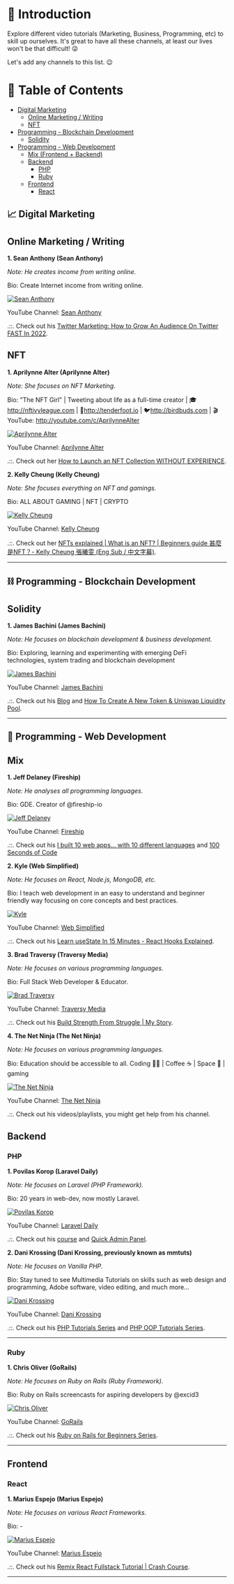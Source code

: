 # 📖 Introduction

Explore different video tutorials (Marketing, Business, Programming, etc) to skill up ourselves. It's great to have all these channels, at least our lives won't be that difficult! 😜

Let's add any channels to this list. 😉

# 🔗 Table of Contents
+ [Digital Marketing](#-digital-marketing)
    - [Online Marketing / Writing](#online-marketing--writing)
    - [NFT](#nft)
+ [Programming - Blockchain Development](#%EF%B8%8F-programming---blockchain-development)
    - [Solidity](#solidity)
+ [Programming - Web Development](#-programming---web-development)
    - [Mix (Frontend + Backend)](#mix)
    - [Backend](#backend)
        * [PHP](#php)
        * [Ruby](#ruby)
    - [Frontend](#frontend)
        * [React](#react)


## 📈 Digital Marketing
## Online Marketing / Writing
**1. Sean Anthony (Sean Anthony)**

*Note: He creates income from writing online.*

Bio: Create Internet income from writing online.

[![Sean Anthony](https://yt3.ggpht.com/ytc/AKedOLQ-eQK9gWfnb-dT85Q3mtkaU5TSmGCgVRlN7PIk1Q=s176-c-k-c0x00ffffff-no-rj)](https://www.youtube.com/c/SeanAnthony1)

YouTube Channel: [Sean Anthony](https://www.youtube.com/c/SeanAnthony1 "Sean Anthony @ YouTube")

.::. Check out his [Twitter Marketing: How to Grow An Audience On Twitter FAST In 2022](https://youtu.be/tshDMTRZBFU).

## NFT
**1. Aprilynne Alter (Aprilynne Alter)**

*Note: She focuses on NFT Marketing.*

Bio: "The NFT Girl" | Tweeting about life as a full-time creator | 🎓http://nftivyleague.com | 🌱http://tenderfoot.io | 🐦http://birdbuds.com | 🎬YouTube: http://youtube.com/c/AprilynneAlter

[![Aprilynne Alter](https://yt3.ggpht.com/SNT_xzswd0FlAMuu6xLqwNTa-LVbuLlywTK6PuuowPxi2GBxT306OoDqWwZEjJWf7sSVV2GV_g=s176-c-k-c0x00ffffff-no-rj)](https://www.youtube.com/c/AprilynneAlter)

YouTube Channel: [Aprilynne Alter](https://www.youtube.com/c/AprilynneAlter "Aprilynne Alter @ YouTube")

.::. Check out her [How to Launch an NFT Collection WITHOUT EXPERIENCE](https://youtu.be/L384Cd427yw).

**2. Kelly Cheung (Kelly Cheung)**

*Note: She focuses everything on NFT and gamings.*

Bio: ALL ABOUT GAMING | NFT | CRYPTO

[![Kelly Cheung](https://yt3.ggpht.com/FftavtZkdcoG-Q1LGnABnEt6zo60GdLBzh71VdtswYMWVAKwQLFu1UB8Iv_LJg_IYhMPSZhc6Q=s176-c-k-c0x00ffffff-no-rj)](https://www.youtube.com/c/KellyCheungHeiMan)

YouTube Channel: [Kelly Cheung](https://www.youtube.com/c/KellyCheungHeiMan "Kelly Cheung @ YouTube")

.::. Check out her [NFTs explained | What is an NFT? | Beginners guide 甚麼是NFT？- Kelly Cheung 張曦雯 (Eng Sub / 中文字幕)](https://youtu.be/kcSvZNyWMLw).


***

## ⛓️ Programming - Blockchain Development
## Solidity
**1. James Bachini (James Bachini)**

*Note: He focuses on blockchain development & business development.*

Bio: Exploring, learning and experimenting with emerging DeFi technologies, system trading and blockchain development

[![James Bachini](https://yt3.ggpht.com/R7-TmZ1ahD8eGqYjrWsATxOZFn-ktQyST9pM7d1i5SpWME4LeMbzqTiDM-JtL7-elEsJlepEng=s176-c-k-c0x00ffffff-no-rj)](https://www.youtube.com/c/JamesBachini)

YouTube Channel: [James Bachini](https://www.youtube.com/c/JamesBachini "James Bachini @ YouTube")

.::. Check out his [Blog](https://jamesbachini.com/) and [How To Create A New Token & Uniswap Liquidity Pool](https://youtu.be/XtwE6tpUVX0).

***


## 🤖 Programming - Web Development
## Mix
**1. Jeff Delaney (Fireship)**

*Note: He analyses all programming languages.*

Bio: GDE. Creator of @fireship-io

[![Jeff Delaney](https://yt3.ggpht.com/ytc/AKedOLR5CDv14gL4DQ7I4gxIlBMY6u-CNsq2qfeev48R2g=s176-c-k-c0x00ffffff-no-rj)](https://www.youtube.com/c/Fireship)

YouTube Channel: [Fireship](https://www.youtube.com/c/Fireship "Fireship @ YouTube")

.::. Check out his [I built 10 web apps... with 10 different languages](https://youtu.be/FQPlEnKav48) and [100 Seconds of Code](https://www.youtube.com/playlist?list=PL0vfts4VzfNiI1BsIK5u7LpPaIDKMJIDN)

**2. Kyle (Web Simplified)**

*Note: He focuses on React, Node.js, MongoDB, etc.*

Bio: I teach web development in an easy to understand and beginner friendly way focusing on core concepts and best practices.

[![Kyle](https://yt3.ggpht.com/ytc/AKedOLQpvSjzSCSo8ZKCjBZS7TRX7omb_kyQirh2zgEY=s176-c-k-c0x00ffffff-no-rj)](https://www.youtube.com/c/WebDevSimplified)

YouTube Channel: [Web Simplified](https://www.youtube.com/c/WebDevSimplified "Web Simplified @ YouTube")

.::. Check out his [Learn useState In 15 Minutes - React Hooks Explained](https://youtu.be/O6P86uwfdR0).

**3. Brad Traversy (Traversy Media)**

*Note: He focuses on various programming languages.*

Bio: Full Stack Web Developer & Educator.

[![Brad Traversy](https://yt3.ggpht.com/ytc/AKedOLSxHOOxxa9Af8Bfb2XMop3lm4tor9bViWiC-d5aaw=s176-c-k-c0x00ffffff-no-rj)](https://www.youtube.com/c/TraversyMedia)

YouTube Channel: [Traversy Media](https://www.youtube.com/c/TraversyMedia "Traversy Media @ YouTube")

.::. Check out his [Build Strength From Struggle | My Story](https://youtu.be/XW1aGkzyjQg).

**4. The Net Ninja (The Net Ninja)**

*Note: He focuses on various programming languages.*

Bio: Education should be accessible to all. Coding 👨‍💻 | Coffee ☕ | Space 👾 | gaming 

[![The Net Ninja](https://yt3.ggpht.com/ytc/AKedOLT3v89U-2iVX-78hqPk1-lBIduTcljrKLIH9YJg1A=s176-c-k-c0x00ffffff-no-rj)](https://www.youtube.com/c/TheNetNinja)

YouTube Channel: [The Net Ninja](https://www.youtube.com/c/TheNetNinja "The Net Ninja @ YouTube")

.::. Check out his videos/playlists, you might get help from his channel.
 
## Backend
### PHP
**1. Povilas Korop (Laravel Daily)**

*Note: He focuses on Laravel (PHP Framework).*

Bio: 20 years in web-dev, now mostly Laravel. 

[![Povilas Korop](https://yt3.ggpht.com/HDeb6CMO9jVlr1phkYWFY4NUvAn2HaiAqwqsSItsrDkHDV86K4z-Dz_9XCIqGcvIbBJqyZnW=s176-c-k-c0x00ffffff-no-rj)](https://www.youtube.com/c/LaravelDaily)

YouTube Channel: [Laravel Daily](https://www.youtube.com/c/LaravelDaily "Laravel Daily @ YouTube")

.::. Check out his [course](https://laraveldaily.teachable.com/) and [Quick Admin Panel](https://quickadminpanel.com/).

**2. Dani Krossing (Dani Krossing, previously known as mmtuts)**

*Note: He focuses on Vanilla PHP.*

Bio: Stay tuned to see Multimedia Tutorials on skills such as web design and programming, Adobe software, video editing, and much more...

[![Dani Krossing](https://yt3.ggpht.com/ytc/AKedOLRpJMYOb4H6TJ86M39Lvr8tuPQ95DLne2ta0J5DRw=s176-c-k-c0x00ffffff-no-rj)](https://www.youtube.com/c/TheCharmefis)

YouTube Channel: [Dani Krossing](https://www.youtube.com/c/TheCharmefis "Dani Krossing @ YouTube")

.::. Check out his [PHP Tutorials Series](https://www.youtube.com/watch?v=qVU3V0A05k8&list=PL0eyrZgxdwhwBToawjm9faF1ixePexft-&ab_channel=DaniKrossing) and [PHP OOP Tutorials Series](https://www.youtube.com/watch?v=Anz0ArcQ5kI&list=PL0eyrZgxdwhypQiZnYXM7z7-OTkcMgGPh&ab_channel=DaniKrossing).

---

### Ruby
**1. Chris Oliver (GoRails)**

*Note: He focuses on Ruby on Rails (Ruby Framework).*

Bio: Ruby on Rails screencasts for aspiring developers by @excid3

[![Chris Oliver](https://yt3.ggpht.com/ytc/AKedOLTABPzDsUDCTHBY8BrAQ-Iygl6ivUBH5mD2_SQI=s176-c-k-c0x00ffffff-no-rj)](https://www.youtube.com/c/GorailsTV)

YouTube Channel: [GoRails](https://www.youtube.com/c/GorailsTV "GoRails @ YouTube")

.::. Check out his [Ruby on Rails for Beginners Series](https://www.youtube.com/watch?v=wkNR1hG4yOk&list=PLm8ctt9NhMNV75T9WYIrA6m9I_uw7vS56&ab_channel=GoRails).

---
## Frontend
### React
**1. Marius Espejo (Marius Espejo)**

*Note: He focuses on various React Frameworks.*

Bio: -

[![Marius Espejo](https://yt3.ggpht.com/ytc/AKedOLTpA-lIDjIkYu8fhELit3eCEzis68iQfRtLmSsb=s176-c-k-c0x00ffffff-no-rj)](https://www.youtube.com/channel/UCDpd-qEwAI9wglx4tsEBAtw)

YouTube Channel: [Marius Espejo](https://www.youtube.com/channel/UCDpd-qEwAI9wglx4tsEBAtw "Marius Espejo @ YouTube")

.::. Check out his [Remix React Fullstack Tutorial | Crash Course](https://youtu.be/HOlYQu_r4Io).

***
